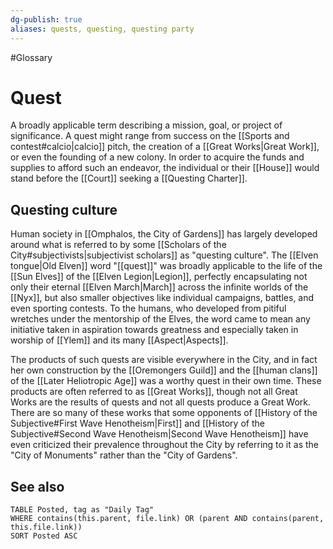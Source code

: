 ```yaml
---
dg-publish: true
aliases: quests, questing, questing party
---
```

#Glossary 
# Quest

A broadly applicable term describing a mission, goal, or project of significance. A quest might range from success on the [[Sports and contest#calcio|calcio]] pitch, the creation of a [[Great Works|Great Work]], or even the founding of a new colony. In order to acquire the funds and supplies to afford such an endeavor, the individual or their [[House]] would stand before the [[Court]] seeking a [[Questing Charter]].

## Questing culture

Human society in [[Omphalos, the City of Gardens]] has largely developed around what is referred to by some [[Scholars of the City#subjectivists|subjectivist scholars]] as "questing culture". The [[Elven tongue|Old Elven]] word "[[quest]]" was broadly applicable to the life of the [[Sun Elves]] of the [[Elven Legion|Legion]], perfectly encapsulating not only their eternal [[Elven March|March]] across the infinite worlds of the [[Nyx]], but also smaller objectives like individual campaigns, battles, and even sporting contests. To the humans, who developed from pitiful wretches under the mentorship of the Elves, the word came to mean any initiative taken in aspiration towards greatness and especially taken in worship of [[Ylem]] and its many [[Aspect|Aspects]].

The products of such quests are visible everywhere in the City, and in fact her own construction by the [[Oremongers Guild]] and the [[human clans]] of the [[Later Heliotropic Age]] was a worthy quest in their own time. These products are often referred to as [[Great Works]], though not all Great Works are the results of quests and not all quests produce a Great Work. There are so many of these works that some opponents of [[History of the Subjective#First Wave Henotheism|First]] and [[History of the Subjective#Second Wave Henotheism|Second Wave Henotheism]] have even criticized their prevalence throughout the City by referring to it as the "City of Monuments" rather than the "City of Gardens".

## See also

```dataview
TABLE Posted, tag as "Daily Tag"
WHERE contains(this.parent, file.link) OR (parent AND contains(parent, this.file.link))
SORT Posted ASC
```